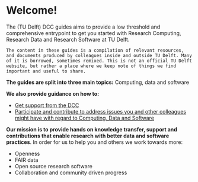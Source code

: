 # Welcome!
The (TU Delft) DCC guides aims to provide a low threshold and comprehensive entrypoint to get you started with Research Computing, Research Data and Research Software at TU Delft. 

```{note}
The content in these guides is a compilation of relevant resources, and documents produced by colleagues inside and outside TU Delft. Many of it is borrowed, sometimes remixed. This is not an official TU Delft website, but rather a place where we keep note of things we find important and useful to share.
```

**The guides are split into three main topics:**
Computing, data and software

**We also provide guidance on how to:**
- [Get support from the DCC](./04_About/04_About_DCC.html#how-we-work-and-support-our-community)
- [Participate and contribute to address issues you and other colleagues might have with regard to Computing, Data and Software](https://github.com/TU-Delft-DCC/TU-Delft-DCC.github.io/discussions/1)

**Our mission is to provide hands on knowledge transfer, support and contributions that enable research with better data and software practices**.
In order for us to help you and others we work towards more:
- Openness
- FAIR data
- Open source research software
- Collaboration and community driven progress
